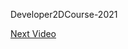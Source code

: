 Developer2DCourse-2021

[Next Video](https://www.gamedev.tv/courses/1394720/lectures/32170343 "Next Video")
